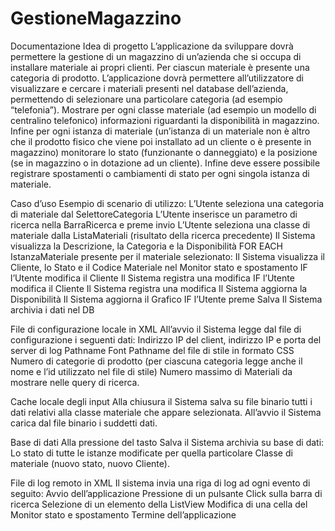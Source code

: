 # GestioneMagazzino

Documentazione
Idea di progetto
L’applicazione da sviluppare dovrà permettere la gestione di un magazzino di un’azienda che si occupa di installare materiale ai propri clienti. Per ciascun materiale è presente una categoria di prodotto.
L’applicazione dovrà permettere all’utilizzatore di visualizzare e cercare i materiali presenti nel database dell’azienda, permettendo di selezionare una particolare categoria (ad esempio “telefonia”).
Mostrare per ogni classe materiale (ad esempio un modello di centralino telefonico) informazioni riguardanti la disponibilità in magazzino. 
Infine per ogni istanza di materiale (un’istanza di un materiale non è altro che il prodotto fisico che viene poi installato ad un cliente o è presente in magazzino) monitorare lo stato (funzionante o danneggiato) e la posizione (se in magazzino o in dotazione ad un cliente).
Infine deve essere possibile registrare spostamenti o cambiamenti di stato per ogni singola istanza di materiale.

Caso d’uso
Esempio di scenario di utilizzo:
  L’Utente seleziona una categoria di materiale dal SelettoreCategoria
  L’Utente inserisce un parametro di ricerca nella BarraRicerca e preme invio
  L’Utente seleziona una classe di materiale dalla ListaMateriali (risultato della ricerca precedente)
  Il Sistema visualizza la Descrizione, la Categoria e la Disponibilità
  FOR EACH IstanzaMateriale presente per il materiale selezionato:
    Il Sistema visualizza il Cliente, lo Stato e il Codice Materiale nel Monitor stato e spostamento
  IF l’Utente modifica il Cliente 
    Il Sistema registra una modifica
  IF l’Utente modifica il Cliente 
    Il Sistema registra una modifica
    Il Sistema aggiorna la Disponibilità
    Il Sistema aggiorna il Grafico 
  IF l’Utente preme Salva
    Il Sistema archivia i dati nel DB

File di configurazione locale in XML
  All’avvio il Sistema legge dal file di configurazione i seguenti dati:
  Indirizzo IP del client, indirizzo IP e porta del server di log
  Pathname Font
  Pathname del file di stile in formato CSS
  Numero di categorie di prodotto (per ciascuna categoria legge anche il nome e l’id utilizzato nel file di stile)
  Numero massimo di Materiali da mostrare nelle query di ricerca.

Cache locale degli input
Alla chiusura il Sistema salva su file binario tutti i dati relativi alla classe materiale che appare selezionata.
All’avvio il Sistema carica dal file binario i suddetti dati.

Base di dati
Alla pressione del tasto Salva il Sistema archivia su base di dati:
Lo stato di tutte le istanze modificate per quella particolare Classe di materiale (nuovo stato, nuovo Cliente).

File di log remoto in XML
  Il sistema invia una riga di log ad ogni evento di seguito:
  Avvio dell’applicazione
  Pressione di un pulsante
  Click sulla barra di ricerca
  Selezione di un elemento della ListView
  Modifica di una cella del Monitor stato e spostamento
  Termine dell’applicazione

